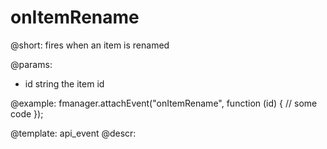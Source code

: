 onItemRename
=============

@short:
	fires when an item is renamed

@params:

- id		string		the item id

@example:
fmanager.attachEvent("onItemRename", function (id) {
	// some code
});

@template:	api_event
@descr:

